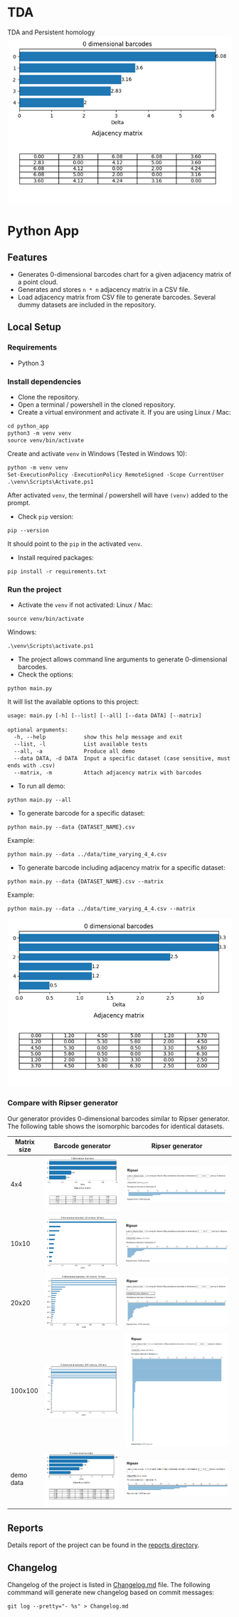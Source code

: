 # TDA

TDA and Persistent homology
![0-dimensional barcodes](screenshots/demo_data.png)

# Python App
## Features

- Generates 0-dimensional barcodes chart for a given adjacency matrix of a point
  cloud.
- Generates and stores `n * n` adjacency matrix in a CSV file.
- Load adjacency matrix from CSV file to generate barcodes. Several dummy datasets are included in the repository.

## Local Setup

### Requirements

- Python 3

### Install dependencies

- Clone the repository.
- Open a terminal / powershell in the cloned repository.
- Create a virtual environment and activate it. If you are using Linux / Mac:

```commandline
cd python_app
python3 -m venv venv
source venv/bin/activate
```

Create and activate `venv` in Windows (Tested in Windows 10):

```commandline
python -m venv venv
Set-ExecutionPolicy -ExecutionPolicy RemoteSigned -Scope CurrentUser
.\venv\Scripts\Activate.ps1
```

After activated `venv`, the terminal / powershell will have `(venv)` added to the prompt.

- Check `pip` version:

```commandline
pip --version
```

It should point to the `pip` in the activated `venv`.

- Install required packages:

```commandline
pip install -r requirements.txt
```

### Run the project

- Activate the `venv` if not activated:
  Linux / Mac:

```commandline
source venv/bin/activate
```

Windows:

```
.\venv\Scripts\activate.ps1
```

- The project allows command line arguments to generate 0-dimensional barcodes.
- Check the options:

```commandline
python main.py
```

It will list the available options to this project:

```commandline
usage: main.py [-h] [--list] [--all] [--data DATA] [--matrix]

optional arguments:
  -h, --help            show this help message and exit
  --list, -l            List available tests
  --all, -a             Produce all demo
  --data DATA, -d DATA  Input a specific dataset (case sensitive, must ends with .csv)
  --matrix, -m          Attach adjacency matrix with barcodes
```

- To run all demo:

```commandline
python main.py --all
```

- To generate barcode for a specific dataset:

```commandline
python main.py --data {DATASET_NAME}.csv
```

Example:

```commandline
python main.py --data ../data/time_varying_4_4.csv
```

- To generate barcode including adjacency matrix for a specific dataset:

```commandline
python main.py --data {DATASET_NAME}.csv --matrix
```

Example:

```commandline
python main.py --data ../data/time_varying_4_4.csv --matrix
```

![alt time_varying_4_4 output](screenshots/time_varying_4_4.png)

### Compare with Ripser generator

Our generator provides 0-dimensional barcodes similar to Ripser generator. The following table shows the isomorphic
barcodes for identical datasets.

| Matrix size | Barcode generator                          | Ripser generator                                  |
|-------------|--------------------------------------------|---------------------------------------------------|
| 4x4         | ![4x4](screenshots/matrix_4_4.png)         | ![4x4](screenshots/matrix_4_4_ripser.png)         |
| 10x10       | ![10x10](screenshots/matrix_10_10.png)     | ![10x10](screenshots/matrix_10_10_ripser.png)     |
| 20x20       | ![20x20](screenshots/matrix_20_20.png)     | ![20x20](screenshots/matrix_20_20_ripser.png)     |
| 100x100     | ![100x100](screenshots/matrix_100_100.png) | ![100x100](screenshots/matrix_100_100_ripser.png) |
| demo data   | ![demo data](screenshots/demo_data.png)    | ![demo data](screenshots/ripser_demo_data.png)    |

## Reports

Details report of the project can be found in the [reports directory](reports/).

## Changelog

Changelog of the project is listed in [Changelog.md](python_app/Changelog.md) file. The following commmand will generate new
changelog based on commit messages:

```commandline
git log --pretty="- %s" > Changelog.md
```
